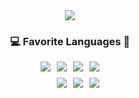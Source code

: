 <div align="center">
  <img src="https://capsule-render.vercel.app/api?type=waving&fontColor=FFFFFF&color=0:e53935,100:e35d5b&height=300&section=header&text=HJ%27s%20Github&fontSize=90"/>
</div>
<h3 align="center">💻 Favorite Languages 🚀</h3>
<div align="center">
  <div style="display: flex; justify-content: center; flex-wrap: wrap; gap: 10px;">
  <img src="https://github-readme-stats.vercel.app/api/top-langs/?username=salmon99&layout=compact&size_weight=0&count_weight=1"/>
    <div style="display: flex; flex-direction: column; gap: 10px;">
    <div style="display: flex; gap: 10px;">
      <img src="https://img.shields.io/badge/Java-20232a.svg?style=for-the-badge" />
      <img src="https://img.shields.io/badge/JavaScript-20232a.svg?style=for-the-badge&logo=javascript&logoColor=F7DF1E" />
      <img src="https://img.shields.io/badge/python-20232a.svg?style=for-the-badge&logo=python&logoColor=3776AB" />
    </div>
    <div style="display: flex; gap: 10px;">
      <img src="https://img.shields.io/badge/c++-20232a.svg?style=for-the-badge&logo=cplusplus&logoColor=00599C" />
      <img src="https://img.shields.io/badge/SQL-20232a.svg?style=for-the-badge" />
      <img src="https://img.shields.io/badge/Dart-20232a.svg?style=for-the-badge&logo=dart&logoColor=0175C2" />
    </div>
      </div>
  </div>
</div>

